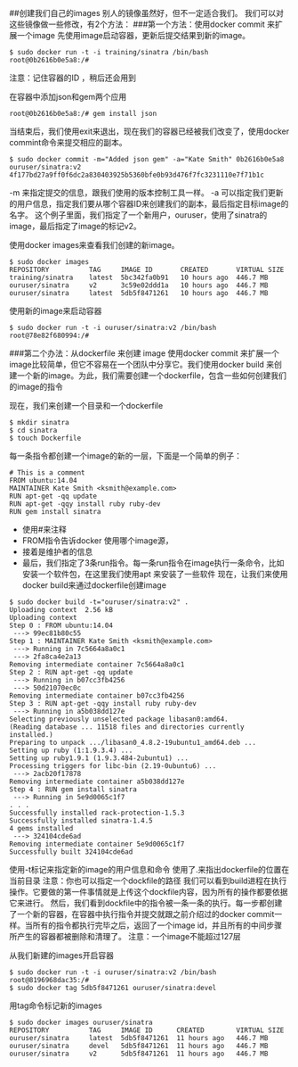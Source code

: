 ##创建我们自己的images
别人的镜像虽然好，但不一定适合我们。
我们可以对这些镜像做一些修改，有2个方法：
###第一个方法：使用docker commit 来扩展一个image
先使用image启动容器，更新后提交结果到新的image。
```
$ sudo docker run -t -i training/sinatra /bin/bash
root@0b2616b0e5a8:/#
```
注意：记住容器的ID ，稍后还会用到

在容器中添加json和gem两个应用
```
root@0b2616b0e5a8:/# gem install json
```
当结束后，我们使用exit来退出，现在我们的容器已经被我们改变了，使用docker commint命令来提交相应的副本。
```
$ sudo docker commit -m="Added json gem" -a="Kate Smith" 0b2616b0e5a8 ouruser/sinatra:v2
4f177bd27a9ff0f6dc2a830403925b5360bfe0b93d476f7fc3231110e7f71b1c
```
-m 来指定提交的信息，跟我们使用的版本控制工具一样。
-a 可以指定我们更新的用户信息，指定我们要从哪个容器ID来创建我们的副本，最后指定目标image的名字。
这个例子里面，我们指定了一个新用户，ouruser，使用了sinatra的image，最后指定了image的标记v2。

使用docker images来查看我们创建的新image。
```
$ sudo docker images
REPOSITORY          TAG     IMAGE ID       CREATED       VIRTUAL SIZE
training/sinatra    latest  5bc342fa0b91   10 hours ago  446.7 MB
ouruser/sinatra     v2      3c59e02ddd1a   10 hours ago  446.7 MB
ouruser/sinatra     latest  5db5f8471261   10 hours ago  446.7 MB
```
使用新的image来启动容器
```
$ sudo docker run -t -i ouruser/sinatra:v2 /bin/bash
root@78e82f680994:/#
```
###第二个办法：从dockerfile 来创建 image
使用docker commit 来扩展一个image比较简单，但它不容易在一个团队中分享它。我们使用docker build 来创建一个新的image。为此，我们需要创建一个dockerfile，包含一些如何创建我们的image的指令

现在，我们来创建一个目录和一个dockerfile
```
$ mkdir sinatra
$ cd sinatra
$ touch Dockerfile
```
每一条指令都创建一个image的新的一层，下面是一个简单的例子：
```
# This is a comment
FROM ubuntu:14.04
MAINTAINER Kate Smith <ksmith@example.com>
RUN apt-get -qq update
RUN apt-get -qqy install ruby ruby-dev
RUN gem install sinatra
```
* 使用#来注释
* FROM指令告诉docker 使用哪个image源，
* 接着是维护者的信息
* 最后，我们指定了3条run指令。每一条run指令在image执行一条命令，比如安装一个软件包，在这里我们使用apt 来安装了一些软件
现在，让我们来使用docker build来通过dockerfile创建image
```
$ sudo docker build -t="ouruser/sinatra:v2" .
Uploading context  2.56 kB
Uploading context
Step 0 : FROM ubuntu:14.04
 ---> 99ec81b80c55
Step 1 : MAINTAINER Kate Smith <ksmith@example.com>
 ---> Running in 7c5664a8a0c1
 ---> 2fa8ca4e2a13
Removing intermediate container 7c5664a8a0c1
Step 2 : RUN apt-get -qq update
 ---> Running in b07cc3fb4256
 ---> 50d21070ec0c
Removing intermediate container b07cc3fb4256
Step 3 : RUN apt-get -qqy install ruby ruby-dev
 ---> Running in a5b038dd127e
Selecting previously unselected package libasan0:amd64.
(Reading database ... 11518 files and directories currently installed.)
Preparing to unpack .../libasan0_4.8.2-19ubuntu1_amd64.deb ...
Setting up ruby (1:1.9.3.4) ...
Setting up ruby1.9.1 (1.9.3.484-2ubuntu1) ...
Processing triggers for libc-bin (2.19-0ubuntu6) ...
 ---> 2acb20f17878
Removing intermediate container a5b038dd127e
Step 4 : RUN gem install sinatra
 ---> Running in 5e9d0065c1f7
. . .
Successfully installed rack-protection-1.5.3
Successfully installed sinatra-1.4.5
4 gems installed
 ---> 324104cde6ad
Removing intermediate container 5e9d0065c1f7
Successfully built 324104cde6ad
```
使用-t标记来指定新的image的用户信息和命令
使用了.来指出dockerfile的位置在当前目录
注意：你也可以指定一个dockfile的路径
我们可以看到build进程在执行操作。它要做的第一件事情就是上传这个dockfile内容，因为所有的操作都要依据它来进行。
然后，我们看到dockfile中的指令被一条一条的执行。每一步都创建了一个新的容器，在容器中执行指令并提交就跟之前介绍过的docker commit一样。当所有的指令都执行完毕之后，返回了一个image id，并且所有的中间步骤所产生的容器都被删除和清理了。
注意：一个image不能超过127层

从我们新建的images开启容器
```
$ sudo docker run -t -i ouruser/sinatra:v2 /bin/bash
root@8196968dac35:/#
$ sudo docker tag 5db5f8471261 ouruser/sinatra:devel
```
用tag命令标记新的images
```
$ sudo docker images ouruser/sinatra
REPOSITORY          TAG     IMAGE ID      CREATED        VIRTUAL SIZE
ouruser/sinatra     latest  5db5f8471261  11 hours ago   446.7 MB
ouruser/sinatra     devel   5db5f8471261  11 hours ago   446.7 MB
ouruser/sinatra     v2      5db5f8471261  11 hours ago   446.7 MB
```